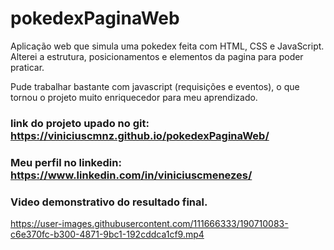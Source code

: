 # pokedexPaginaWeb

Aplicação web que simula uma pokedex feita com HTML, CSS e JavaScript. 
Alterei a estrutura, posicionamentos e elementos da pagina para poder praticar.

Pude trabalhar bastante com javascript (requisições e eventos), o que tornou o projeto muito enriquecedor para meu aprendizado.


### link do projeto upado no git: https://viniciuscmnz.github.io/pokedexPaginaWeb/



### Meu perfil no linkedin: https://www.linkedin.com/in/viniciuscmenezes/



### Video demonstrativo do resultado final.

https://user-images.githubusercontent.com/111666333/190710083-c6e370fc-b300-4871-9bc1-192cddca1cf9.mp4

